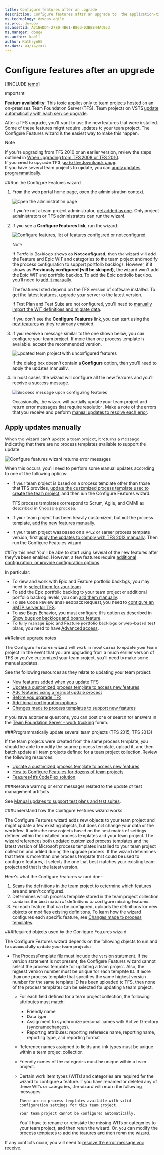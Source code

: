 ```yaml
---
title: Configure features after an upgrade 
description: Configure features after an upgrade to  the application-tier server of Team Foundation Server (TFS)
ms.technology: devops-agile
ms.prod: devops
ms.assetid: A71B6DD4-2780-4B61-B863-03BBE44AC953
ms.manager: douge
ms.author: kaelli
author: KathrynEE
ms.date: 03/16/2017
---
```


# Configure features after an upgrade

[!INCLUDE [temp](../_shared/version-header-tfs-only.md)]

> [!IMPORTANT] 
>**Feature availability**: This topic applies only to team projects hosted on an on-premises Team Foundation Server (TFS). Team projects on VSTS [update automatically with each service upgrade](/vsts/release-notes/index).  

After a TFS upgrade, you'll want to use the new features that were installed. Some of these features might require updates to your team project. The Configure Features wizard is the easiest way to make this happen. 

> [!NOTE]    
>If you're upgrading from TFS 2010 or an earlier version, review the steps outlined in [When upgrading from TFS 2008 or TFS 2010](upgrade-tfs-2008-or-2010.md). <br/>
If you need to upgrade TFS, [go to the downloads page](https://visualstudio.microsoft.com/downloads/). <br/> 
If you have several team projects to update, you can [apply updates programmatically](#program-updates).  

<a id="RunConfigureFeaturesWizard"/>
##Run the Configure Features wizard

1. From the web portal home page, open the administration context.  

	![Open the administration page](../../project/feedback/_img/ALM_CAL_OpenAdminPage.png)  

	If you're not a team project administrator, [get added as one](../../organizations/security/add-users-team-project.md). Only project administrators or TFS administrators can run the wizard.

3. If you see a **Configure Features link**, run the wizard. 

	![Configure features, list of features configured or not configured](_img/ALM_CFW_ConfigFeatures.png)

	> [!NOTE]  
	> If Portfolio Backlogs shows as **Not configured**, then the wizard will add the Feature and Epic WIT and categories to the team project and modify the process configuration to support portfolio backlogs. However, if it shows as **Previously configured (will be skipped)**, the wizard won't add the Epic WIT and portfolio backlog. To add the Epic portfolio backlog, you'll need to [add it manually](add-portfolio-backlogs.md).

	The features listed depend on the TFS version of software installed. To get the latest features, upgrade your server to the latest version. 

	If Test Plan and Test Suite are not configured, you'll need to [manually import the WIT definitions and migrate data](reference/update-a-team-project-manually-to-support-test-management.md).  

	If you don't see the **Configure Features** link, you can start using the [new features](new-features-added.md) as they're already enabled.

4. If you receive a message similar to the one shown below, you can configure your team project. If more than one process template is available, accept the recommended version. 

	![Updated team project with unconfigured features](_img/ALM_CF_UpdatedUnconfig.png)

	If the dialog box doesn't contain a **Configure** option, then you'll need to [apply the updates manually](add-features-manually.md).

5. In most cases, the wizard will configure all the new features and you'll receive a success message.

	![Success message upon configuring features](_img/ALM_CF_SuccessConfig.png)

	Occasionally, the wizard will partially update your team project and return error messages that require resolution. Make a note of the errors that you receive and perform [manual updates to resolve each error](https://msdn.microsoft.com/library/hh913787.aspx).  

## Apply updates manually
<a id="ApplyUpdatesManually">   </a>
 
When the wizard can't update a team project, it returns a message indicating that there are no process templates available to support the update. 

 ![Configure features wizard returns error messages](_img/ALM_CF_WizardErrorMsg.png) 

When this occurs, you'll need to perform some manual updates according to one of the following options:

*	If your team project is based on a process template other than those that TFS provides, [update the customized process template used to create the team project](update-customized-process-template.md), and then run the Configure Features wizard. 

	TFS process templates correspond to Scrum, Agile, and CMMI  as described in [Choose a process](../work-items/guidance/choose-process.md).

* If your team project has been heavily customized, but not the process template, [add the new features manually](add-features-manually.md). 

* If your team project was based on a v4.2 or earlier process template version, first [apply the updates to comply with TFS 2012 manually](reference/update-a-team-project-v4-dot-2-process-template.md). Then run the Configure Features wizard.

##Try this next
You'll be able to start using several of the new features after they've been enabled. However, a few features require [additional configuration, or provide configuration options](additional-configuration-options.md).  

In particular:

- To view and work with Epic and Feature portfolio backlogs, you may need to [select them for your team](select-backlog-navigation-levels.md) 
- To add the Epic portfolio backlog to your team project or additional portfolio backlog levels, you can [add them manually](add-portfolio-backlogs.md).    
- To use Code Review and Feedback Request, you need to [configure an SMTP server for TFS](/tfs/server/admin/setup-customize-alerts).  
- To use Bugs Behavior, you must configure this option as described in [Show bugs on backlogs and boards feature](show-bugs-on-backlog.md). 
- To fully manage Epic and Feature portfolio backlogs or web-based test plans, you need to have [Advanced access](../../organizations/security/change-access-levels.md).

<a id="related-notes"> </a>
##Related upgrade notes

The Configure Features wizard will work in most cases to update your team project. In the event that you are upgrading from a much earlier version of TFS or you've customized your team project, you'll need to make some manual updates.  

See the following resources as they relate to updating your team project:  

- [New features added when you update TFS](new-features-added.md)
- [Update a customized process template to access new features](update-customized-process-template.md)
- [Add features using a manual update process](add-features-manually.md)
- [Before you upgrade TFS](upgrade-tfs-2008-or-2010.md)
- [Additional configuration options](additional-configuration-options.md)
- [Changes made to process templates to support new features](../work-items/guidance/changes-to-process-templates.md)

If you have additional questions, you can post one or search for answers in the [Team Foundation Server - work tracking](http://social.msdn.microsoft.com/Forums/tfsworkitemtracking/threads) forum.


<a id="program-updates"> </a>
###Programmatically update several team projects (TFS 2015, TFS 2013) 

If the team projects were created from the same process template, you should be able to modify the source process template, upload it, and then batch update all team projects defined for a team project collection. Review the following resources: 
*	[Update a customized process template to access new features](update-customized-process-template.md)
*	[How to Configure Features for dozens of team projects](http://blogs.msdn.com/b/visualstudioalm/archive/2012/05/31/how-to-configure-features-for-dozens-of-team-projects.aspx)
*	[Features4tfs CodePlex solution](https://features4tfs.codeplex.com/).

###Resolve warning or error messages related to the update of test management artifacts

See [Manual updates to support test plans and test suites](reference/update-a-team-project-manually-to-support-test-management.md).

###Understand how  the Configure Features wizard works 
 
The Configure Features wizard adds new objects to your team project and might update a few existing objects, but does not change your data or the workflow. It adds the new objects based on the best match of settings defined  within the installed process templates and your team project. The wizard references both updated customized process templates and the latest version of Microsoft process templates installed to your team project collection and added during the upgrade process. If the wizard determines that there is more than one process template that could be used to configure features, it selects the one that best matches your existing team project and that is the latest version. 

Here's what the Configure Features wizard does:

1. Scans the definitions in the team project to determine which features are and aren't configured.  
2. Determines which process template stored in the team project collection contains the best match of definitions to configure missing features.  
3. For each feature that can be configured, uploads the definitions for new objects or modifies existing definitions. To learn how the wizard configures each specific feature, see [Changes made to process templates](../work-items/guidance/changes-to-process-templates.md).


###Required objects used by the Configure Features wizard  

The Configure Features wizard depends on the following objects to run and to successfully update your team projects: 

* The ProcessTemplate file must include the version statement. If the version statement is not present, the Configure Features wizard cannot select the process template for updating a team project. Also, the highest version number must be unique for each template ID. If more than one process template that specifies the same highest version number for the same template ID has been uploaded to TFS, then none of the process templates can be selected for updating a team project.


  * For each field defined for a team project collection, the following attributes must match:
      * Friendly name
      * Data type
      * Assignment to synchronize personal names with Active Directory (syncnamechanges).
      * Reporting attributes: reporting reference name, reporting name, reporting type, and reporting format

  * Reference names assigned to fields and link types must be unique within a team project collection. 
  * Friendly names of the categories must be unique within a team project.
  * Certain work item types (WITs) and categories are required for the wizard to configure a feature. If you have renamed or deleted any of these WITs or categories, the wizard will return the following messages: 

	```There are no process templates available with valid configuration settings for this team project.```

	```Your team project cannot be configured automatically.```  

	You'll have to rename or reinstate the missing WITs or categories to your team project, and then rerun the wizard. Or, you can modify the process templates to add the features and then rerun the wizard. 

If any conflicts occur, you will need to [resolve the error message you receive](https://msdn.microsoft.com/library/hh913787.aspx).

